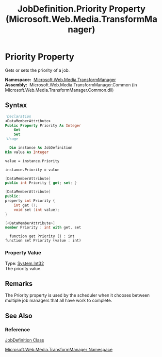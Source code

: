 ﻿---
title: JobDefinition.Priority Property (Microsoft.Web.Media.TransformManager)
TOCTitle: Priority Property
ms:assetid: P:Microsoft.Web.Media.TransformManager.JobDefinition.Priority
ms:mtpsurl: https://msdn.microsoft.com/en-us/library/microsoft.web.media.transformmanager.jobdefinition.priority(v=VS.90)
ms:contentKeyID: 35520853
ms.date: 06/14/2012
mtps_version: v=VS.90
f1_keywords:
- Microsoft.Web.Media.TransformManager.JobDefinition.get_Priority
- Microsoft.Web.Media.TransformManager.JobDefinition.Priority
- Microsoft.Web.Media.TransformManager.JobDefinition.set_Priority
dev_langs:
- csharp
- jscript
- vb
- FSharp
- cpp
api_location:
- Microsoft.Web.Media.TransformManager.Common.dll
api_name:
- Microsoft.Web.Media.TransformManager.JobDefinition.get_Priority
- Microsoft.Web.Media.TransformManager.JobDefinition.set_Priority
- Microsoft.Web.Media.TransformManager.JobDefinition.Priority
api_type:
- Managed
topic_type:
- apiref
- kbSyntax
product_family_name: VS
ROBOTS: INDEX,FOLLOW
---

# Priority Property

Gets or sets the priority of a job.

**Namespace:**  [Microsoft.Web.Media.TransformManager](microsoft-web-media-transformmanager-namespace.md)  
**Assembly:**  Microsoft.Web.Media.TransformManager.Common (in Microsoft.Web.Media.TransformManager.Common.dll)

## Syntax

```vb
'Declaration
<DataMemberAttribute> _
Public Property Priority As Integer
    Get
    Set
'Usage

  Dim instance As JobDefinition
Dim value As Integer

value = instance.Priority

instance.Priority = value
```

```csharp
[DataMemberAttribute]
public int Priority { get; set; }
```

```cpp
[DataMemberAttribute]
public:
property int Priority {
    int get ();
    void set (int value);
}
```

``` fsharp
[<DataMemberAttribute>]
member Priority : int with get, set
```

```jscript
  function get Priority () : int
function set Priority (value : int)
```

### Property Value

Type: [System.Int32](https://msdn.microsoft.com/library/td2s409d)  
The priority value.  

## Remarks

The Priority property is used by the scheduler when it chooses between multiple job managers that all have work to complete.

## See Also

### Reference

[JobDefinition Class](jobdefinition-class-microsoft-web-media-transformmanager.md)

[Microsoft.Web.Media.TransformManager Namespace](microsoft-web-media-transformmanager-namespace.md)

